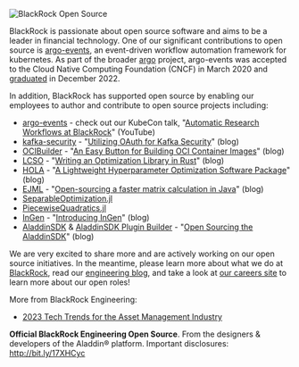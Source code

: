 ![BlackRock Open Source](https://github.com/blackrock/.github/blob/main/images/blk-ossp2.png) 

BlackRock is passionate about open source software and aims to be a leader in financial technology.
One of our significant contributions to open source is [argo-events](https://github.com/argoproj/argo-events), an
event-driven workflow automation framework for kubernetes. As part of the broader [argo](https://github.com/argoproj) 
project, argo-events was accepted to the Cloud Native Computing Foundation (CNCF) in March 2020 and 
[graduated](https://www.cncf.io/announcements/2022/12/06/the-cloud-native-computing-foundation-announces-argo-has-graduated/) 
in December 2022. 

In addition, BlackRock has supported open source by enabling our employees to author and contribute to open source projects including:

* [argo-events](https://github.com/argoproj/argo-events) - 
check out our KubeCon talk, "[Automatic Research Workflows at BlackRock](https://www.youtube.com/watch?v=ZK510prml8o)" (YouTube)
* [kafka-security](https://github.com/kafka-security/oauth) - 
"[Utilizing OAuth for Kafka Security](https://medium.com/blackrock-engineering/utilizing-oauth-for-kafka-security-5c1da9f3d3d)" (blog)
* [OCIBuilder](https://ocibuilder.github.io/docs/) - 
"[An Easy Button for Building OCI Container Images](https://medium.com/blackrock-engineering/ocibuilder-an-easy-button-for-building-oci-container-images-8272d0f5cc62)" (blog)
* [LCSO](https://github.com/blackrock/lcso) - 
"[Writing an Optimization Library in Rust](https://medium.com/blackrock-engineering/writing-an-optimization-library-in-rust-588628c0e500)" (blog)
* [HOLA](https://github.com/blackrock/HOLA/) - 
"[A Lightweight Hyperparameter Optimization Software Package](https://medium.com/blackrock-engineering/hola-optimization-a-lightweight-hyperparameter-optimization-software-package-321cc7c2bf4c)" (blog)
* [EJML](https://ejml.org) - "[Open-sourcing a faster matrix calculation in Java](https://engineering.blackrock.com/open-sourcing-a-faster-matrix-calculation-in-java-a29fafd9d599)" (blog)
* [SeparableOptimization.jl](https://github.com/JuliaFirstOrder/SeparableOptimization.jl) 
* [PiecewiseQuadratics.jl](https://github.com/JuliaFirstOrder/PiecewiseQuadratics.jl) 
* [InGen](https://github.com/blackrock/ingen) - "[Introducing InGen](https://engineering.blackrock.com/introducing-ingen-cb6a5083788c)" (blog)
* [AladdinSDK](https://github.com/blackrock/aladdinsdk) & [AladdinSDK Plugin Builder](https://github.com/blackrock/aladdinsdk-plugin-builder) - "[Open Sourcing the AladdinSDK](https://engineering.blackrock.com/open-sourcing-the-aladdinsdk-empower-python-developers-with-a-quantitative-edge-7f63376061e6)" (blog)

We are very excited to share more and are actively working on our open source initiatives. In the meantime, please learn more about what we do at [BlackRock](https://www.blackrock.com), read our [engineering blog](https://medium.com/blackrock-engineering), and take a look at [our careers site](https://careers.blackrock.com/life-at-blackrock-2/technology/) to learn more about our open roles!


More from BlackRock Engineering:
* [2023 Tech Trends for the Asset Management Industry](https://medium.com/blackrock-engineering/2023-tech-trends-for-the-asset-management-industry-a6ec40b338a4)

**Official BlackRock Engineering Open Source**. From the designers & developers of the Aladdin® platform. Important disclosures: http://bit.ly/17XHCyc
